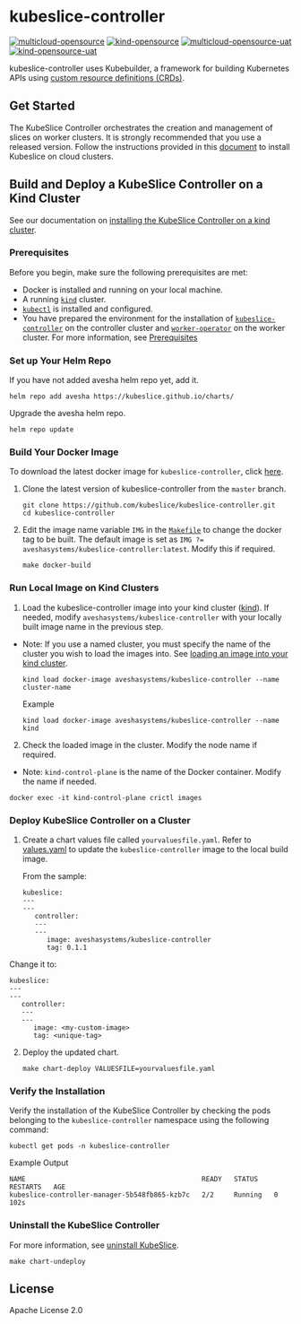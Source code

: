 # kubeslice-controller

[![multicloud-opensource](https://github.com/kubeslice/nightly-build/actions/workflows/multicloud-opensource.yaml/badge.svg?branch=master)](https://github.com/kubeslice/nightly-build/actions/workflows/multicloud-opensource.yaml)
[![kind-opensource](https://github.com/kubeslice/nightly-build/actions/workflows/kind-opensource.yaml/badge.svg?branch=master)](https://github.com/kubeslice/nightly-build/actions/workflows/kind-opensource.yaml) 
[![multicloud-opensource-uat](https://github.com/kubeslice/nightly-build/actions/workflows/multicloud-oss-uat.yml/badge.svg)](https://github.com/kubeslice/nightly-build/actions/workflows/multicloud-oss-uat.yml) 
[![kind-opensource-uat](https://github.com/kubeslice/nightly-build/actions/workflows/kind-oss-uat.yml/badge.svg)](https://github.com/kubeslice/nightly-build/actions/workflows/kind-oss-uat.yml) 


kubeslice-controller uses Kubebuilder, a framework for building Kubernetes APIs
using [custom resource definitions (CRDs)](https://kubernetes.io/docs/tasks/access-kubernetes-api/extend-api-custom-resource-definitions).

## Get Started

The KubeSlice Controller orchestrates the creation and management of slices on worker clusters.
It is strongly recommended that you use a released version. Follow the instructions provided in this [document](https://kubeslice.io/documentation/open-source/0.6.0/cloud-cluster-quick-start) to install Kubeslice on cloud clusters.

## Build and Deploy a KubeSlice Controller on a Kind Cluster

See our documentation on [installing the KubeSlice Controller on a kind cluster](https://kubeslice.io/documentation/open-source/0.5.0/tutorials/kind-install-kubeslice-controller).

### Prerequisites

Before you begin, make sure the following prerequisites are met:

* Docker is installed and running on your local machine.
* A running [`kind`](https://kind.sigs.k8s.io/) cluster.
* [`kubectl`](https://kubernetes.io/docs/tasks/tools/) is installed and configured.
* You have prepared the environment for the installation of [`kubeslice-controller`](https://github.com/kubeslice/kubeslice-controller) on the controller cluster and [`worker-operator`](https://github.com/kubeslice/worker-operator) on the worker cluster. For more information, see [Prerequisites](https://kubeslice.io/documentation/open-source/0.5.0/getting-started-with-cloud-clusters/prerequisites/)

### Set up Your Helm Repo
If you have not added avesha helm repo yet, add it.

```console
helm repo add avesha https://kubeslice.github.io/charts/
```

Upgrade the avesha helm repo.

```console
helm repo update
```

### Build Your Docker Image
To download the latest docker image for `kubeslice-controller`, click [here](https://hub.docker.com/r/aveshasystems/kubeslice-controller).

1. Clone the latest version of kubeslice-controller from  the `master` branch.

   ```console
   git clone https://github.com/kubeslice/kubeslice-controller.git
   cd kubeslice-controller
   ```

2. Edit the image name variable `IMG` in the [`Makefile`](Makefile) to change the docker tag to be built.
   The default image is set as `IMG ?= aveshasystems/kubeslice-controller:latest`. Modify this if required.

   ```console
   make docker-build
   ```

### Run Local Image on Kind Clusters

1. Load the kubeslice-controller image into your kind cluster ([kind](https://kind.sigs.k8s.io/docs/user/quick-start/#loading-an-image-into-your-cluster)).
   If needed, modify `aveshasystems/kubeslice-controller` with your locally built image name in the previous step.
   
* Note: If you use a named cluster, you must specify the name of the cluster you wish to load the images into. See [loading an image into your kind cluster](https://kind.sigs.k8s.io/docs/user/quick-start/#loading-an-image-into-your-cluster).

   ```console
   kind load docker-image aveshasystems/kubeslice-controller --name cluster-name
   ```
   Example

   ```console
   kind load docker-image aveshasystems/kubeslice-controller --name kind
   ```

2. Check the loaded image in the cluster. Modify the node name if required.
   
 * Note: `kind-control-plane` is the name of the Docker container. Modify the name if needed.
  

```console
docker exec -it kind-control-plane crictl images
```
### Deploy KubeSlice Controller on a Cluster
1. Create a chart values file called `yourvaluesfile.yaml`. Refer to [values.yaml](https://github.com/kubeslice/charts/blob/master/charts/kubeslice-controller/values.yaml) to update the `kubeslice-controller` image to the local build image.

   From the sample:

   ```
   kubeslice:
   ---
   ---
      controller:
      ---
      ---
         image: aveshasystems/kubeslice-controller
         tag: 0.1.1
   ```

  Change it to:

   ```
   kubeslice:
   ---
   ---
      controller:
      ---
      ---
         image: <my-custom-image> 
         tag: <unique-tag>
   ```

2. Deploy the updated chart.

   ```console
   make chart-deploy VALUESFILE=yourvaluesfile.yaml
   ```
   
### Verify the Installation

Verify the installation of the KubeSlice Controller by checking the pods belonging to the `kubeslice-controller` namespace using the following command:

```console
kubectl get pods -n kubeslice-controller
```

Example Output

```
NAME                                            READY   STATUS    RESTARTS   AGE
kubeslice-controller-manager-5b548fb865-kzb7c   2/2     Running   0          102s
```

### Uninstall the KubeSlice Controller
For more information, see [uninstall KubeSlice](https://kubeslice.io/documentation/open-source/0.6.0/getting-started-with-cloud-clusters/uninstalling-kubeslice/offboarding-namespaces).

```console
make chart-undeploy
```

## License

Apache License 2.0
